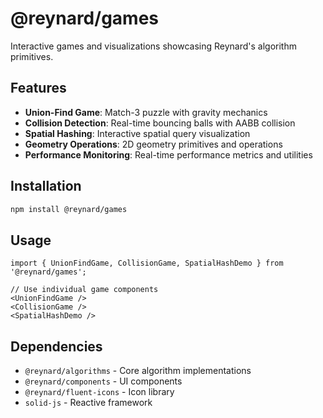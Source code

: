 # @reynard/games

Interactive games and visualizations showcasing Reynard's algorithm primitives.

## Features

- **Union-Find Game**: Match-3 puzzle with gravity mechanics
- **Collision Detection**: Real-time bouncing balls with AABB collision
- **Spatial Hashing**: Interactive spatial query visualization
- **Geometry Operations**: 2D geometry primitives and operations
- **Performance Monitoring**: Real-time performance metrics and utilities

## Installation

```bash
npm install @reynard/games
```

## Usage

```tsx
import { UnionFindGame, CollisionGame, SpatialHashDemo } from '@reynard/games';

// Use individual game components
<UnionFindGame />
<CollisionGame />
<SpatialHashDemo />
```

## Dependencies

- `@reynard/algorithms` - Core algorithm implementations
- `@reynard/components` - UI components
- `@reynard/fluent-icons` - Icon library
- `solid-js` - Reactive framework

